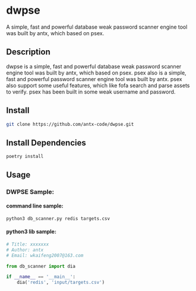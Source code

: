 # dwpse
A simple, fast and powerful database weak password scanner engine tool was built by antx, which based on psex.

## Description
dwpse is a simple, fast and powerful database weak password scanner engine tool was built by antx, which based on psex. 
psex also is a simple, fast and powerful password scanner engine tool was built by antx. psex also support some useful features, 
which like fofa search and parse assets to verify. psex has been built in some weak username and password.

## Install

```bash
git clone https://github.com/antx-code/dwpse.git
```

## Install Dependencies
```shell
poetry install
```

## Usage

### DWPSE Sample:

#### command line sample:

```shell
python3 db_scanner.py redis targets.csv
```

#### python3 lib sample:

```python
# Title: xxxxxxx
# Author: antx
# Email: wkaifeng2007@163.com

from db_scanner import dia

if __name__ == '__main__':
    dia('redis', 'input/targets.csv')
```
